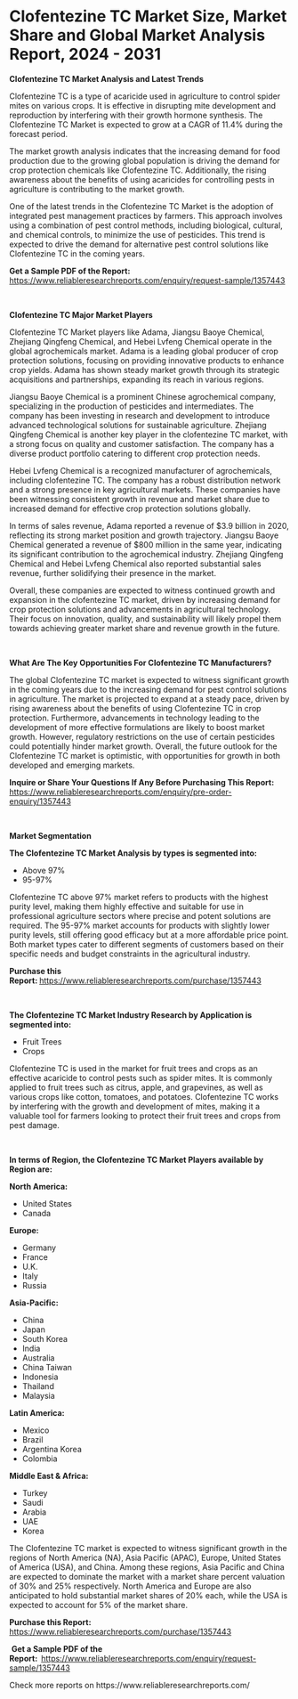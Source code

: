 <p><h1>Clofentezine TC Market Size, Market Share and Global Market Analysis Report, 2024 - 2031</h1></p><p><strong>Clofentezine TC Market Analysis and Latest Trends</strong></p>
<p><p>Clofentezine TC is a type of acaricide used in agriculture to control spider mites on various crops. It is effective in disrupting mite development and reproduction by interfering with their growth hormone synthesis. The Clofentezine TC Market is expected to grow at a CAGR of 11.4% during the forecast period. </p><p>The market growth analysis indicates that the increasing demand for food production due to the growing global population is driving the demand for crop protection chemicals like Clofentezine TC. Additionally, the rising awareness about the benefits of using acaricides for controlling pests in agriculture is contributing to the market growth. </p><p>One of the latest trends in the Clofentezine TC Market is the adoption of integrated pest management practices by farmers. This approach involves using a combination of pest control methods, including biological, cultural, and chemical controls, to minimize the use of pesticides. This trend is expected to drive the demand for alternative pest control solutions like Clofentezine TC in the coming years.</p></p>
<p><strong>Get a Sample PDF of the Report:&nbsp;</strong> <a href="https://www.reliableresearchreports.com/enquiry/request-sample/1357443">https://www.reliableresearchreports.com/enquiry/request-sample/1357443</a></p>
<p>&nbsp;</p>
<p><strong>Clofentezine TC Major Market Players</strong></p>
<p><p>Clofentezine TC Market players like Adama, Jiangsu Baoye Chemical, Zhejiang Qingfeng Chemical, and Hebei Lvfeng Chemical operate in the global agrochemicals market. Adama is a leading global producer of crop protection solutions, focusing on providing innovative products to enhance crop yields. Adama has shown steady market growth through its strategic acquisitions and partnerships, expanding its reach in various regions.</p><p>Jiangsu Baoye Chemical is a prominent Chinese agrochemical company, specializing in the production of pesticides and intermediates. The company has been investing in research and development to introduce advanced technological solutions for sustainable agriculture. Zhejiang Qingfeng Chemical is another key player in the clofentezine TC market, with a strong focus on quality and customer satisfaction. The company has a diverse product portfolio catering to different crop protection needs.</p><p>Hebei Lvfeng Chemical is a recognized manufacturer of agrochemicals, including clofentezine TC. The company has a robust distribution network and a strong presence in key agricultural markets. These companies have been witnessing consistent growth in revenue and market share due to increased demand for effective crop protection solutions globally.</p><p>In terms of sales revenue, Adama reported a revenue of $3.9 billion in 2020, reflecting its strong market position and growth trajectory. Jiangsu Baoye Chemical generated a revenue of $800 million in the same year, indicating its significant contribution to the agrochemical industry. Zhejiang Qingfeng Chemical and Hebei Lvfeng Chemical also reported substantial sales revenue, further solidifying their presence in the market.</p><p>Overall, these companies are expected to witness continued growth and expansion in the clofentezine TC market, driven by increasing demand for crop protection solutions and advancements in agricultural technology. Their focus on innovation, quality, and sustainability will likely propel them towards achieving greater market share and revenue growth in the future.</p></p>
<p>&nbsp;</p>
<p><strong>What Are The Key Opportunities For Clofentezine TC Manufacturers?</strong></p>
<p><p>The global Clofentezine TC market is expected to witness significant growth in the coming years due to the increasing demand for pest control solutions in agriculture. The market is projected to expand at a steady pace, driven by rising awareness about the benefits of using Clofentezine TC in crop protection. Furthermore, advancements in technology leading to the development of more effective formulations are likely to boost market growth. However, regulatory restrictions on the use of certain pesticides could potentially hinder market growth. Overall, the future outlook for the Clofentezine TC market is optimistic, with opportunities for growth in both developed and emerging markets.</p></p>
<p><strong>Inquire or Share Your Questions If Any Before Purchasing This Report:</strong> <a href="https://www.reliableresearchreports.com/enquiry/pre-order-enquiry/1357443">https://www.reliableresearchreports.com/enquiry/pre-order-enquiry/1357443</a></p>
<p>&nbsp;</p>
<p><strong>Market Segmentation</strong></p>
<p><strong>The Clofentezine TC Market Analysis by types is segmented into:</strong></p>
<p><ul><li>Above 97%</li><li>95-97%</li></ul></p>
<p><p>Clofentezine TC above 97% market refers to products with the highest purity level, making them highly effective and suitable for use in professional agriculture sectors where precise and potent solutions are required. The 95-97% market accounts for products with slightly lower purity levels, still offering good efficacy but at a more affordable price point. Both market types cater to different segments of customers based on their specific needs and budget constraints in the agricultural industry.</p></p>
<p><strong>Purchase this Report:&nbsp;</strong><a href="https://www.reliableresearchreports.com/purchase/1357443">https://www.reliableresearchreports.com/purchase/1357443</a></p>
<p>&nbsp;</p>
<p><strong>The Clofentezine TC Market Industry Research by Application is segmented into:</strong></p>
<p><ul><li>Fruit Trees</li><li>Crops</li></ul></p>
<p><p>Clofentezine TC is used in the market for fruit trees and crops as an effective acaricide to control pests such as spider mites. It is commonly applied to fruit trees such as citrus, apple, and grapevines, as well as various crops like cotton, tomatoes, and potatoes. Clofentezine TC works by interfering with the growth and development of mites, making it a valuable tool for farmers looking to protect their fruit trees and crops from pest damage.</p></p>
<p>&nbsp;</p>
<p><strong>In terms of Region, the Clofentezine TC Market Players available by Region are:</strong></p>
<p>
    <p> <strong> North America: </strong>
        <ul>
            <li>United States</li>
            <li>Canada</li>
        </ul>
        </p> 
    <p> <strong> Europe: </strong>
        <ul>
            <li>Germany</li>
            <li>France</li>
            <li>U.K.</li>
            <li>Italy</li>
            <li>Russia</li>
        </ul>
        </p> 
    <p> <strong> Asia-Pacific: </strong>
        <ul>
            <li>China</li>
            <li>Japan</li>
            <li>South Korea</li>
            <li>India</li>
            <li>Australia</li>
            <li>China Taiwan</li>
            <li>Indonesia</li>
            <li>Thailand</li>
            <li>Malaysia</li>
        </ul>
        </p> 
    <p> <strong> Latin America: </strong>
        <ul>
            <li>Mexico</li>
            <li>Brazil</li>
            <li>Argentina Korea</li>
            <li>Colombia</li>
        </ul>
        </p> 
    <p> <strong> Middle East & Africa: </strong>
        <ul>
            <li>Turkey</li>
            <li>Saudi</li>
            <li>Arabia</li>
            <li>UAE</li>
            <li>Korea</li>
        </ul>
    </p>
    </p>
<p><p>The Clofentezine TC market is expected to witness significant growth in the regions of North America (NA), Asia Pacific (APAC), Europe, United States of America (USA), and China. Among these regions, Asia Pacific and China are expected to dominate the market with a market share percent valuation of 30% and 25% respectively. North America and Europe are also anticipated to hold substantial market shares of 20% each, while the USA is expected to account for 5% of the market share.</p></p>
<p><strong>Purchase this Report: </strong><a href="https://www.reliableresearchreports.com/purchase/1357443">https://www.reliableresearchreports.com/purchase/1357443</a></p>
<p>&nbsp;<strong>Get a Sample PDF of the Report:&nbsp;&nbsp;</strong><a href="https://www.reliableresearchreports.com/enquiry/request-sample/1357443">https://www.reliableresearchreports.com/enquiry/request-sample/1357443</a></p>
<p><strong></strong></p>
<p>Check more reports on https://www.reliableresearchreports.com/</p>